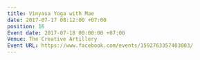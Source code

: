 ```yaml
---
title: Vinyasa Yoga with Mae
date: 2017-07-17 08:12:00 +07:00
position: 16
Event date: 2017-07-18 00:00:00 +07:00
Venue: The Creative Artillery
Event URL: https://www.facebook.com/events/1592763357403003/
---
```


